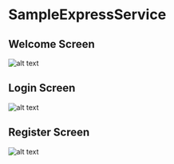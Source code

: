 # SampleExpressService

## Welcome Screen

![alt text]('img\welcome.png')

## Login Screen

![alt text]('img\login.png')

## Register Screen

![alt text]('img\register.png')
